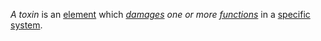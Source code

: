 *A toxin* is an [element](https://github.com/gcassel/Modular-Organization-Terminology/blob/master/terms/element.md) which *[damages](https://github.com/gcassel/Modular-Organization-Terminology/blob/master/terms/damage.md) one or more [functions](https://github.com/gcassel/Modular-Organization-Terminology/blob/master/terms/function.md)* in a [specific](https://github.com/gcassel/Modular-Organization-Terminology/blob/master/terms/specific.md) [system](https://github.com/gcassel/Modular-Organization-Terminology/blob/master/terms/system.md).

